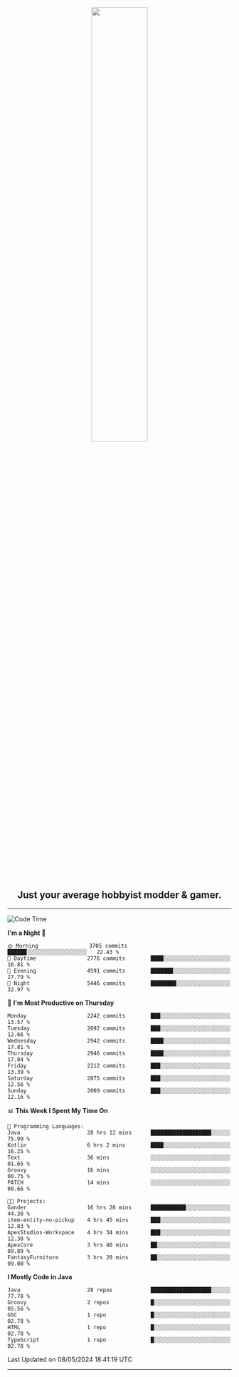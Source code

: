 <div align="center">
  <a href="https://apexmodder.xyz/"><img width="50%" height="50%" src="https://i.imgur.com/pc4HkGz.png"></a>
</div>
<h2 align="center">Just your average hobbyist modder & gamer.</h2>

---

<!--START_SECTION:waka-->
![Code Time](http://img.shields.io/badge/Code%20Time-1%2C207%20hrs%2018%20mins-blue)

**I'm a Night 🦉** 

```text
🌞 Morning                3705 commits        ██████░░░░░░░░░░░░░░░░░░░   22.43 % 
🌆 Daytime                2776 commits        ████░░░░░░░░░░░░░░░░░░░░░   16.81 % 
🌃 Evening                4591 commits        ███████░░░░░░░░░░░░░░░░░░   27.79 % 
🌙 Night                  5446 commits        ████████░░░░░░░░░░░░░░░░░   32.97 % 
```
📅 **I'm Most Productive on Thursday** 

```text
Monday                   2242 commits        ███░░░░░░░░░░░░░░░░░░░░░░   13.57 % 
Tuesday                  2092 commits        ███░░░░░░░░░░░░░░░░░░░░░░   12.66 % 
Wednesday                2942 commits        ████░░░░░░░░░░░░░░░░░░░░░   17.81 % 
Thursday                 2946 commits        ████░░░░░░░░░░░░░░░░░░░░░   17.84 % 
Friday                   2212 commits        ███░░░░░░░░░░░░░░░░░░░░░░   13.39 % 
Saturday                 2075 commits        ███░░░░░░░░░░░░░░░░░░░░░░   12.56 % 
Sunday                   2009 commits        ███░░░░░░░░░░░░░░░░░░░░░░   12.16 % 
```


📊 **This Week I Spent My Time On** 

```text
💬 Programming Languages: 
Java                     28 hrs 12 mins      ███████████████████░░░░░░   75.99 % 
Kotlin                   6 hrs 2 mins        ████░░░░░░░░░░░░░░░░░░░░░   16.25 % 
Text                     36 mins             ░░░░░░░░░░░░░░░░░░░░░░░░░   01.65 % 
Groovy                   16 mins             ░░░░░░░░░░░░░░░░░░░░░░░░░   00.75 % 
PATCH                    14 mins             ░░░░░░░░░░░░░░░░░░░░░░░░░   00.66 % 

🐱‍💻 Projects: 
Gander                   16 hrs 26 mins      ███████████░░░░░░░░░░░░░░   44.30 % 
item-entity-no-pickup    4 hrs 45 mins       ███░░░░░░░░░░░░░░░░░░░░░░   12.83 % 
ApexStudios-Workspace    4 hrs 34 mins       ███░░░░░░░░░░░░░░░░░░░░░░   12.30 % 
ApexCore                 3 hrs 40 mins       ██░░░░░░░░░░░░░░░░░░░░░░░   09.89 % 
FantasyFurniture         3 hrs 20 mins       ██░░░░░░░░░░░░░░░░░░░░░░░   09.00 % 
```

**I Mostly Code in Java** 

```text
Java                     28 repos            ███████████████████░░░░░░   77.78 % 
Groovy                   2 repos             █░░░░░░░░░░░░░░░░░░░░░░░░   05.56 % 
GSC                      1 repo              █░░░░░░░░░░░░░░░░░░░░░░░░   02.78 % 
HTML                     1 repo              █░░░░░░░░░░░░░░░░░░░░░░░░   02.78 % 
TypeScript               1 repo              █░░░░░░░░░░░░░░░░░░░░░░░░   02.78 % 
```




 Last Updated on 08/05/2024 18:41:19 UTC
<!--END_SECTION:waka-->

---
